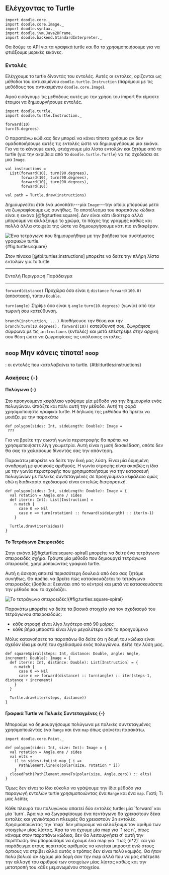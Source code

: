 ## Ελέγχοντας το Turtle

```tut:invisible
import doodle.core._
import doodle.core.Image._
import doodle.syntax._
import doodle.jvm.Java2DFrame._
import doodle.backend.StandardInterpreter._
```

Θα δούμε το API για τα γραφικά turtle και θα το χρησιμοποιήσουμε για να φτιάξουμε μερικές εικόνες.


### Εντολές

Ελέγχουμε το turtle δίνοντάς του εντολές.
Αυτές οι εντολές, ορίζονται ως μέθοδοι του αντικειμένου `doodle.turtle.Instruction` (παρόμοια με τις μεθόδους του αντικειμένου `doodle.core.Image`).

Αφού εισάγουμε τις μεθόδους αυτές με την χρήση του import θα είμαστε έτοιμοι να δημιουργήσουμε εντολές.

```tut:silent:book
import doodle.turtle._
import doodle.turtle.Instruction._
```
```tut:book
forward(10)
turn(5.degrees)
```

Ο παραπάνω κώδικας δεν μπορεί να κάνει τίποτα χρήσιμο αν δεν ομαδοποιήσουμε αυτές τις εντολές ώστε να δημιουργήσουμε μια εικόνα.
Για να το κάνουμε αυτό, φτιάχνουμε μία λίστα εντολών και ζητάμε από το turtle (για την ακρίβεια από το `doodle.turtle.Turtle`) να τις σχεδιάσει σε μια `Image`.

```tut:silent:book
val instructions = 
  List(forward(10), turn(90.degrees), 
       forward(10), turn(90.degrees), 
       forward(10), turn(90.degrees), 
       forward(10))

val path = Turtle.draw(instructions)
```

Δημιουργείται έτσι ένα μονοπάτι---μία `Image`---την οποία μπορούμε μετά να ζωγραφίσουμε ως συνήθως.
Το αποτέλεσμα του παραπάνω κώδικα είναι η εικόνα [@fig:turtles:square].
Δεν είναι κάτι ιδιαίτερο αλλά μπορούμε να αλλάξουμε το χρώμα, το πάχος της γραμμής καθώς και πολλά άλλα στοιχεία της ώστε να δημιουργήσουμε κάτι πιο ενδιαφέρον.

![Ένα τετράγωνο που δημιουργήθηκε με την βοήθεια του συστήματος γραφικών turtle.](src/pages/turtles/square.pdf+svg){#fig:turtles:square}

Στον πίνακα [@tbl:turtles:instructions] μπορείτε να δείτε την πλήρη λίστα εντολών για το turtle

------------------------------------------------------------------------------------------------
Εντολή                     Περιγραφή                            Παράδειγμα
-------------------------- ------------------------------------ --------------------------------
`forward(distance)`        Προχώρα όσο είναι η `distance`       `forward(100.0)`
                           (απόσταση), τύπου `Double`.

`turn(angle)`              Στρίψε όσο είναι η `angle`           `turn(10.degrees)`
                           (γωνία) από την
                           τωρινή σου κατεύθυνση.

`branch(instruction, ...)` Αποθήκευσε την θέση και την          `branch(turn(10.degrees), forward(10))`
                           κατεύθυνσή σου, ζωγράφισε σύμφωνα
                           με τις `instructions` (εντολές) και
                           μετά επέστρεψε στην αρχική σου θέση
                           ώστε να ζωγραφίσεις τις υπόλοιπες
                           εντολές.
                                  
`noop`                     Μην κάνεις τίποτα!                          `noop`
------------------------------------------------------------------------------------------------

: οι εντολές που καταλαβαίνει το turtle. {#tbl:turtles:instructions}

### Ασκήσεις {-}

#### Πολύγωνα {-}

Στο προηγούμενο κεφάλαιο γράψαμε μία μέθοδο για την δημιουργία ενός πολυγώνου. Φτιάξτε και πάλι αυτή την μέθοδο. Αυτή τη φορά χρησιμοποιήστε γραφικά turtle. Η δήλωση της μεθόδου θα πρέπει να μοιάζει με την παρακάτω

```tut:silent:book
def polygon(sides: Int, sideLength: Double): Image =
 ???
```

Για να βρείτε την σωστή γωνία περιστροφής θα πρέπει να χρησιμοποιήσετε λίγη γεωμετρία. Αυτή είναι η μισή διασκέδαση, οπότε δεν θα σας το χαλάσουμε δίνοντάς σας την απάντηση.

<div class="solution">
Παρακάτω μπορείτε να δείτε την δική μας λύση. Είναι μία δομημένη αναδρομή με φυσικούς αριθμούς. Η γωνία στροφής είναι ακριβώς η ίδια με την γωνία περιστροφής που χρησιμοποιήσαμε για την κατασκευή πολυγώνων με πολικές συντεταγμένες σε προηγούμενο κεφάλαιο ομώς εδώ η διαδικασία σχεδιασμού είναι εντελώς διαφορετική.

```tut:silent:book
def polygon(sides: Int, sideLength: Double): Image = {
  val rotation = Angle.one / sides
  def iter(n: Int): List[Instruction] =
    n match {
      case 0 => Nil
      case n => turn(rotation) :: forward(sideLength) :: iter(n-1)
    }

  Turtle.draw(iter(sides))
}
```
</div>


#### Το Τετράγωνο Σπειροειδές

Στην εικόνα [@fig:turtles:square-spiral] μπορείτε να δείτε ένα τετράγωνο σπειροειδές σχήμα. Γράψτε μία μέθοδο που δημιουργεί τετράγωνα σπειροειδή, χρησιμοποιώντας γραφικά turtle.

Αυτή η άσκηση απαιτεί περισσότερη δουλειά από όσο σας ζητάμε συνήθως. Θα πρέπει να βρείτε πώς κατασκευάζεται το τετράγωνο σπειροειδές (βοήθεια: ξεκινάει από το κέντρο) και μετά να κατασκευάσετε την μέθοδο που το σχεδιάζει.

![Το τετράγωνο σπειροειδές!](src/pages/turtles/square-spiral.pdf+svg){#fig:turtles:square-spiral}

<div class="solution">
Παρακάτω μπορείτε να δείτε τα βασικά στοιχεία για τον σχεδιασμό του τετράγωνου σπειροειδούς:

- κάθε στροφή είναι λίγο λιγότερο από 90 μοίρες
- κάθε βήμα μπροστά είναι λίγο μεγαλύτερο από το προηγούμενο

Μόλις κατανοήσετε τα παραπάνω θα δείτε ότι η δομή του κώδικα είναι σχεδόν ίδια με αυτή του σχεδιασμού ενός πολυγώνου. Δείτε την λύση μας.

```tut:book
def squareSpiral(steps: Int, distance: Double, angle: Angle, increment: Double): Image = {
  def iter(n: Int, distance: Double): List[Instruction] = {
    n match {
      case 0 => Nil
      case n => forward(distance) :: turn(angle) :: iter(steps-1, distance + increment)
    }
  }

  Turtle.draw(iter(steps, distance))
}
```
</div>

#### Γραφικά Turtle vs Πολικές Συντεταγμένες {-}

Μπορούμε να δημιουργήσουμε πολύγωνα με πολικές συντεταγμένες χρησιμοποιώντας ένα `Range` και ένα `map` όπως φαίνεται παρακάτω.

```tut:silent:book
import doodle.core.Point._

def polygon(sides: Int, size: Int): Image = {
  val rotation = Angle.one / sides
  val elts =
    (1 to sides).toList.map { i =>
      PathElement.lineTo(polar(size, rotation * i))
    }
  closedPath(PathElement.moveTo(polar(size, Angle.zero)) :: elts)
}
```

Όμως δεν είναι το ίδιο εύκολο να γράψουμε την ίδια μέθοδο για παραγωγή εντολών turtle χρησιμοποιώντας ένα `Range` και ένα `map`. Γιατί; Τι μας λείπει;

<div class="solution">
Κάθε πλευρά του πολυγώνου απαιτεί δύο εντολές turtle: μία `forward` και μία `turn`. Άρα για να ζωγραφίσουμε ένα πεντάγωνο θα χρειαστούν δέκα εντολές και γενικότερα n πλευρές θα χρειαστούν 2n εντολές.
Χρησιμοποιώντας την `map` δεν μπορούμε να αλλάξουμε τον αριθμό των στοιχείων μίας λίστας. Άρα το να έχουμε μία map για `1 ως n`, όπως κάναμε στον παραπάνω κώδικα, δεν θα λειτουργήσει σ' αυτή την περίπτωση. Θα μπορούσαμε να έχουμε ένα map για `1 ως (n*2)` και για παράδειγμα στους περιττούς αριθμούς να κινείται μπροστά ενώ στους άρτιους να στρίβει αλλά αυτός ο τρόπος δεν είναι πολύ κομψός. Θα ήταν πολύ βολικό αν είχαμε μία δομή σαν την map αλλά που να μας επέτρεπε την αλλαγή του αριθμού των στοιχείων μίας λίστας καθώς και την μετατροπή του κάθε μεμονωμένου στοιχείου.
</div>
